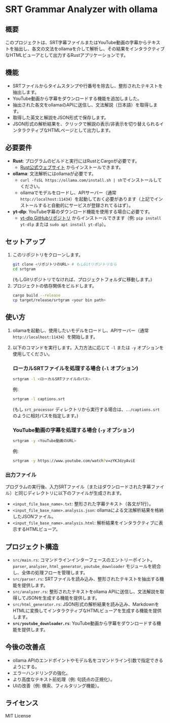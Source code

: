 # SRT Grammar Analyzer with ollama

## 概要

このプロジェクトは、SRT字幕ファイルまたはYouTube動画の字幕からテキストを抽出し、各文の文法をollamaを介して解析し、その結果をインタラクティブなHTMLビューアとして出力するRustアプリケーションです。

## 機能

-   SRTファイルからタイムスタンプや行番号を除去し、整形されたテキストを抽出します。
-   YouTube動画から字幕をダウンロードする機能を追加しました。
-   抽出された各文をollamaのAPIに送信し、文法解説（日本語）を取得します。
-   取得した英文と解説をJSON形式で保存します。
-   JSON形式の解析結果を、クリックで解説の表示/非表示を切り替えられるインタラクティブなHTMLページとして出力します。

## 必要要件

-   **Rust**: プログラムのビルドと実行にはRustとCargoが必要です。
    -   [Rust公式ウェブサイト](https://www.rust-lang.org/tools/install) からインストールできます。
-   **ollama**: 文法解析にはollamaが必要です。
    -   `curl -fsSL https://ollama.com/install.sh | sh`でインストールしてください。
    -   ollamaでモデルをロードし、APIサーバー（通常 `http://localhost:11434`）を起動しておく必要があります（上記でインストールすると自動的にサービスが登録されてるはず）。
-   **yt-dlp**: YouTube字幕のダウンロード機能を使用する場合に必要です。
    -   [yt-dlp GitHubリポジトリ](https://github.com/yt-dlp/yt-dlp) からインストールできます（例: `pip install yt-dlp` または `sudo apt install yt-dlp`）。

## セットアップ

1.  このリポジトリをクローンします。
    ```bash
    git clone <リポジトリのURL> # もしGitリポジトリなら
    cd srtgram
    ```
    (もしGitリポジトリでなければ、プロジェクトフォルダに移動します。)
2.  プロジェクトの依存関係をビルドします。
    ```bash
    cargo build --release
    cp target/release/srtgram <your bin path>
    ```

## 使い方

1.  ollamaを起動し、使用したいモデルをロードし、APIサーバー（通常 `http://localhost:11434`）を開始します。
2.  以下のコマンドを実行します。入力方法に応じて `-l` または `-y` オプションを使用してください。

    ### ローカルSRTファイルを処理する場合 (`-l` オプション)

    ```bash
    srtgram -l <ローカルSRTファイルのパス>
    ```
    例:
    ```bash
    srtgram -l captions.srt
    ```
    (もし `srt_processor` ディレクトリから実行する場合は、`../captions.srt` のように相対パスを指定します。)

    ### YouTube動画の字幕を処理する場合 (`-y` オプション)

    ```bash
    srtgram -y <YouTube動画のURL>
    ```
    例:
    ```bash
    srtgram -y https://www.youtube.com/watch?v=zYKJdzyAviE
    ```

### 出力ファイル

プログラムの実行後、入力SRTファイル（またはダウンロードされた字幕ファイル）と同じディレクトリに以下のファイルが生成されます。

-   `<input_file_base_name>.txt`: 整形された字幕テキスト（各文が1行）。
-   `<input_file_base_name>.analysis.json`: ollamaによる文法解析結果を格納したJSONファイル。
-   `<input_file_base_name>.analysis.html`: 解析結果をインタラクティブに表示するHTMLビューア。

## プロジェクト構造

-   `src/main.rs`: コマンドラインインターフェースのエントリーポイント。`parser`, `analyzer`, `html_generator`, `youtube_downloader` モジュールを統合し、全体の処理フローを管理します。
-   `src/parser.rs`: SRTファイルを読み込み、整形されたテキストを抽出する機能を提供します。
-   `src/analyzer.rs`: 整形されたテキストをollama APIに送信し、文法解説を取得してJSONを生成する機能を提供します。
-   `src/html_generator.rs`: JSON形式の解析結果を読み込み、MarkdownをHTMLに変換してインタラクティブなHTMLビューアを生成する機能を提供します。
-   **`src/youtube_downloader.rs`**: YouTube動画から字幕をダウンロードする機能を提供します。

## 今後の改善点

-   ollama APIのエンドポイントやモデル名をコマンドライン引数で指定できるようにする。
-   エラーハンドリングの強化。
-   より高度なテキスト前処理（例: 句読点の正規化）。
-   UIの改善（例: 検索、フィルタリング機能）。

## ライセンス

MIT License
